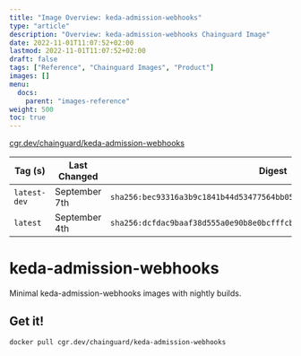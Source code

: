 ```yaml
---
title: "Image Overview: keda-admission-webhooks"
type: "article"
description: "Overview: keda-admission-webhooks Chainguard Image"
date: 2022-11-01T11:07:52+02:00
lastmod: 2022-11-01T11:07:52+02:00
draft: false
tags: ["Reference", "Chainguard Images", "Product"]
images: []
menu:
  docs:
    parent: "images-reference"
weight: 500
toc: true
---
```


[cgr.dev/chainguard/keda-admission-webhooks](https://github.com/chainguard-images/images/tree/main/images/keda-admission-webhooks)

| Tag (s)       | Last Changed  | Digest                                                                    |
|---------------|---------------|---------------------------------------------------------------------------|
|  `latest-dev` | September 7th | `sha256:bec93316a3b9c1841b44d53477564bb0504ba0093e1eefbe641a664c9ecf5849` |
|  `latest`     | September 4th | `sha256:dcfdac9baaf38d555a0e90b8e0bcfffcb6b67c35dd3339a74239f55bc4175753` |

# keda-admission-webhooks

Minimal keda-admission-webhooks images with nightly builds.

## Get it!

```shell
docker pull cgr.dev/chainguard/keda-admission-webhooks
```
